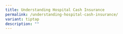 ```yaml
---
title: Understanding Hospital Cash Insurance
permalink: /understanding-hospital-cash-insurance/
variant: tiptap
description: ""
---
```

